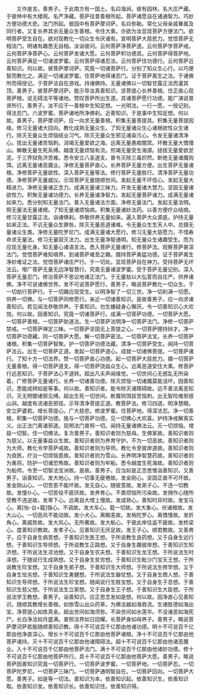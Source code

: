 <!-- { "loadSidebar": true } -->
　　又作是言。善男子。于此南方有一国土。名曰海涧。彼有园林。名大庄严藏。于彼林中有大楼观。名严净藏。菩萨往昔善根所起。菩萨诸愿自在诸通智力。巧妙方便功德大悲。法门所起。彼园中有菩萨摩诃萨。名曰弥勒。常化父母亲戚眷属及同行者。又复长养其余无量众生善根。令住大乘。亦欲为汝显现菩萨方便法门。欲明菩萨受生自在。欲对现教化一切众生令厌诸有。宣明菩萨大慈悲力。觉悟菩萨无相法门。明诸有趣悉无自相。汝诣彼问。云何菩萨净菩萨道。云何菩萨学菩萨戒。云何菩萨净菩萨心。云何菩萨发诸大愿。云何菩萨积功德具。云何菩萨得菩萨地。云何菩萨满足一切诸波罗蜜。云何菩萨得诸忍法。云何菩萨住功德行。云何菩萨近善知识。何以故。彼菩萨摩诃萨。究竟一切诸菩萨行。分别了知众生心行。以巧便智而教化之。满足一切诸波罗蜜。住菩萨地得诸忍门。证于菩萨离生之法。于诸佛所而得授记。于菩萨法自在游戏。持诸佛持。无量诸佛以一切智甘露正法而灌其顶。善男子。彼菩萨摩诃萨。能示导汝真善知识。坚菩提心长养善根。住正直心现菩萨根。说无碍法平等诸地。赞叹菩萨所出生道。具诸菩萨愿行功德。能广演说普贤所行。善男子。汝不应于一善根中生知足想。一光明法。一行一愿。一授记别。得法忍门。六波罗蜜。菩萨诸地所净佛刹。近善知识。于是事中生知足想。何以故。善男子。菩萨摩诃萨。应一向求无量善根。积集无量菩提具。积集无量菩提因缘。修习无量诸大回向。教化成熟无量众生。了知无量诸众生心诸根欲性众生诸行。除灭无量众生烦恼结业习气。除灭无量众生邪见诸染污心。令发无量诸清净心。拔出无量诸苦恼刺。消竭无量爱欲之海。远离无量愚痴闇冥。坏散无量大憍慢山。解散无量生死系缚。越度无量烦恼有流。煎竭无量受生海源。拯拔无量爱欲淤泥。于三界狱免济苦难。悉令安立八圣道支。普令灭除三毒炽然。断绝无量诸魔钩饵。远离无量诸恶魔业。净修无量菩萨直心。长养菩萨无量方便。出生菩萨无量诸根。净修菩萨无量欲性。深入菩萨无量等法。修行菩萨无量胜行。清净菩萨无量功德。净修菩萨无量威仪。示现菩萨无量随顺世间。发起无量不坏信心。发起无量大精进力。净修无量诸正念力。成满无量诸三昧力。开发无量诸大慧力。坚固无量诸欲性力。积聚无量诸功德力。长养无量诸净智力。发起无量菩萨诸力。成满无量诸如来力。悉分别知无量法门。普入无量诸法方面。净修无量法门。发起无量法明。照无量法无量诸根。了知无量诸烦恼病。积集无量诸妙法药。以善方便疗众结病。修习无量甘露正法。诣诸佛刹。恭敬供养无量如来。遍入菩萨大众源底。护持无量如来正法。不讥无量众生罪咎。除灭无量恶道诸难。令无量众生生天人中。总摄无量诸众生类。净修无量陀罗尼门。成满无量诸大愿行。修习无量大慈愿力。不惜寿命求无量法。修习无量寂灭法力。出生无量净智通明。知无量众生诸趣受生。而为应现无量化身。知无量心诸语言法。悉入菩萨无量诸行。修菩萨法。观察菩萨甚深法门。觉悟菩萨难知境界。到诸菩萨难至之趣。摄持菩萨勇猛功德。证于菩萨离生净妙难证之法。觉悟菩萨诸庄严行。于一切处。显现菩萨自在神力。受持菩萨无坏法云。增广菩萨无量无边净智慧行。究竟无量诸波罗蜜。受于菩萨无量记别。深入菩萨无量忍门。修治菩萨不思议地诸正法门。于无量劫以大弘誓而自庄严。供养诸佛。净不可说诸佛世界。发不可说菩萨愿行。善男子。略说菩萨教化一切众生。于一切劫行菩萨行。于一切趣应现受生。以明净智了一切三世。净一切刹满一切愿。供养一切佛。与一切菩萨同修愿行。亲近一切诸善知识。是故善男子。应一向求诸善知识。若见闻法恭敬供养。于善知识。勿生嫌疑身心懈厌。令一切善知识心大欢悦。何以故。因善知识。究竟一切诸菩萨行。成满一切菩萨功德。一切菩萨大愿。一切菩萨善根。一切菩萨助道法。生一切菩萨法明净一切菩萨法门。净修一切菩萨禁戒。一切菩萨禅定三昧。一切菩萨坚固无上菩提之心。一切菩萨摠持辩才。净一切菩萨功德藏。同一切菩萨大愿。解一切菩萨密法。一切菩萨法宝。长养一切菩萨诸根。积集一切菩萨智聚。护一切菩萨功德法藏。清净一切菩萨受生。闻持一切菩萨法云。出生一切菩萨正道。发起一切菩萨道心。成就一切诸佛菩提。一切菩萨诸行。了知十方一切法界。赞一切菩萨直心功德。起一切菩萨大慈悲力。摄一切菩萨无量善根。得一切菩萨道支。得一切菩萨饶益众生心。远离恶道安住大乘。修菩萨行远恶知识。于菩萨法心不退转。超出凡夫声闻缘觉。一切世间心无惑乱无所染着。广修菩萨无量诸行。长养一切诸善功德。除灭烦恼一切诸魔莫能沮坏。因善知识。悉能成辨如是等事。何以故。善知识者。能令除灭诸障碍故。远不善法离恶知识。灭无明闇诸邪见缚。超出生死一切世间。断魔钩饵拔苦恼刺。出无智险难邪惑山涧。越度有流诸恶邪径。示导清净菩提正道。教菩萨法。修习四道。明净慧眼。安立萨婆若。增长菩提心。广大慈悲。修波罗蜜。住菩萨地。得深法忍。净一切善根。积集一切菩萨功德。施与一切菩萨功德。见一切佛心大欢喜。护持净戒解真实义。出正法门离诸邪道。现明法门普照一切。闻持无量诸佛法云。灭一切烦恼。增益一切智。住一切佛法。复次善男子。善知识者则为慈母。生佛家故。善知识者则为慈父。以无量事益众生故。善知识者则为养育守护。不为一切恶故。善知识者则为大师。教化令学菩萨戒故。善知识者则为导师。教化令至彼岸道故。善知识者则为良医。疗治一切烦恼患故。善知识者则为雪山。长养明净智慧药故。善知识者则为勇将。防护一切诸恐怖故。善知识者则为牢船。悉令越度生死海故。善知识者则为船师。令至一切智法宝洲故。是故。善男子。应当如是正念思惟诣善知识。又善男子。诣善知识。发大地心。持一切事无疲倦故。发金刚心。坚固正直不可坏故。发金刚山心。一切苦患不能坏故。发无自心。随彼意故。发弟子心。不违一切教故。发僮仆心。一切苦役不疲厌故。发养育心。不畏烦恼所污染故。发佣作心随所受教不违逆故。发卑下心。远离自大增上慢故。发成熟心。善知时非时故。发宝马心。离[怡-台+龍]悷心。不调故。发大车心。载一切故。发大象心。伏诸根故。发大山心。一切恶风不能动故。发小犬心。离瞋恚故。发栴陀罗心。离憍慢故。发折角心。离威势故。发大风心。无所著故。发大船心。于彼此岸往返不疲故。发桥梁心。度善知识教故。发孝子心。见善知识无厌足故。发王子心。顺君教故。又善男子。应于自身生病苦想。于善知识生医王想。于所说教生良药想。又于自身生远行想。于善知识生导师想。于所说教生正路想。又于自身生趣彼岸想。于善知识生知济想。于所说法生凉池想。又于自身生农夫想。于善知识生龙王想。于所说法生时泽想。于随说行生成熟想。又于自身生贫穷想。于善知识生毗沙门宝天王想。于所说教生珍宝想。又于自身生弟子想。于善知识生大师想。于所说法生修学想。又于自身生怯劣想。于善知识生勇健想。于所说法生器仗想。又于自身生商人想。于善知识生导师想。于所说法生珍宝想。随闻说行生胜宝想。又于自身生子息想。于善知识生慈父想。于所说法生立家想。又于自身生王子想。于善知识生大臣想。于所说法学王教想。善男子。诣善知识。应正思念发如是想。何以故。因净直心见善知识。随顺其教增长善根。如依雪山出众药草。为佛法器如海吞流。生诸胜德如海出宝。净菩提心如炼真金。超出世间如海须弥。不染世间如水莲华。不没诸恶如海死尸。长白净法如月盛满。普照法界如日回耀。长菩萨身如母养子。善男子。略说菩萨摩诃萨若能随顺善知识教。得十不可说百千亿那由他诸功德。明十不可说百千亿那由他净直深心。增长十不可说百千亿那由他菩萨诸根。净十不可说百千亿那由他菩萨诸持。灭十不可说百千亿那由他诸障碍法。超十不可说百千亿那由他诸恶魔业。入十不可说百千亿那由他菩萨法门。满十不可说百千亿那由他诸妙功德。修十不可说百千亿那由他菩萨所行。具十不可说百千亿那由他菩萨大愿。善男子。略说菩萨因善知识究竟一切菩萨行。一切菩萨波罗蜜。一切菩萨地。一切菩萨忍。一切菩萨陀罗尼。一切菩萨三昧门。一切菩萨通明智自在。一切菩萨回向。一切菩萨大愿。善男子。如是等一切法。善知识为本。依善知识起。依善知识生。依善知识取。依善知识发。依善知识长。依善知识住。依善知识得。
